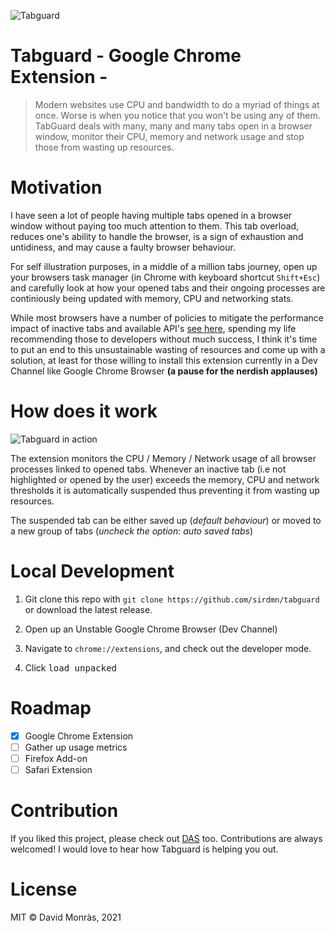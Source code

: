 ![Tabguard](https://raw.githubusercontent.com/sirdmon/tabguard/master/src/assets/logo-520.png)

# Tabguard - Google Chrome Extension -

> Modern websites use CPU and bandwidth to do a myriad of things at once. Worse is when you notice that you won't be using any of them. TabGuard deals with many, many and many tabs open in a browser window, monitor their CPU, memory and network usage and stop those from wasting up resources.

# Motivation

I have seen a lot of people having multiple tabs opened in a browser window without paying too much attention to them. This tab overload, reduces one's ability to handle the browser, is a sign of exhaustion and untidiness, and may cause a faulty browser behaviour.

For self illustration purposes, in a middle of a million tabs journey, open up your browsers task manager (in Chrome with keyboard shortcut `Shift+Esc`) and carefully look at how your opened tabs and their ongoing processes are continiously being updated with memory, CPU and networking stats.

While most browsers have a number of policies to mitigate the performance impact of inactive tabs and available API's [see here](https://developer.mozilla.org/en-US/docs/Web/API/Page_Visibility_API#policies_in_place_to_aid_background_page_performance), spending my life recommending those to developers without much success, I think it's time to put an end to this unsustainable wasting of resources and come up with a solution, at least for those willing to install this extension currently in a Dev Channel like Google Chrome Browser **(a pause for the nerdish applauses)**

# How does it work

![Tabguard in action](https://raw.githubusercontent.com/sirdmon/tabguard/master/src/assets/tabguard-in-action.png)

The extension monitors the CPU / Memory / Network usage of all browser processes linked to opened tabs.
Whenever an inactive tab (i.e not highlighted or opened by the user) exceeds the memory, CPU and network thresholds it is automatically suspended thus preventing it from wasting up resources.

The suspended tab can be either saved up (_default behaviour_) or moved to a new group of tabs (_uncheck the option: auto saved tabs_)

# Local Development

1. Git clone this repo with `git clone https://github.com/sirdmn/tabguard` or download the latest release.

2. Open up an Unstable Google Chrome Browser (Dev Channel)

3. Navigate to `chrome://extensions`, and check out the developer mode.

4. Click <kbd>load unpacked</kbd>

# Roadmap

- [x] Google Chrome Extension
- [ ] Gather up usage metrics
- [ ] Firefox Add-on
- [ ] Safari Extension

# Contribution

If you liked this project, please check out [DAS](https://digital.audits) too.
Contributions are always welcomed!
I would love to hear how Tabguard is helping you out.

# License

MIT &copy; David Monràs, 2021
